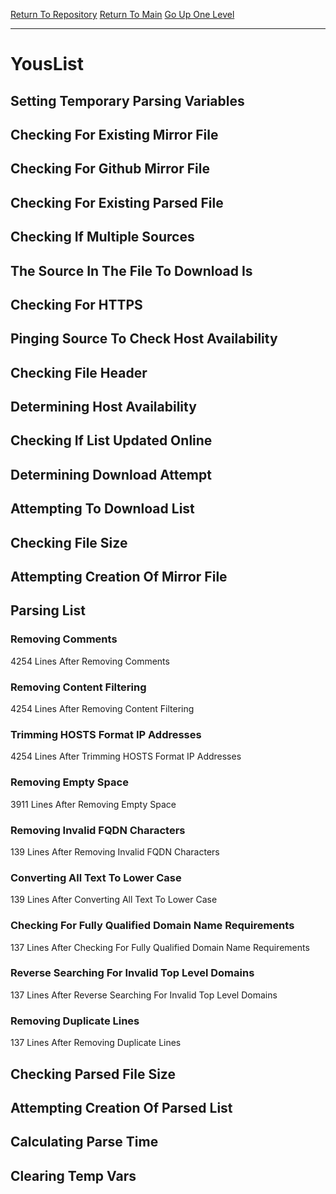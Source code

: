 [Return To Repository](https://github.com/deathbybandaid/piholeparser/)
[Return To Main](https://github.com/deathbybandaid/piholeparser/blob/master/RecentRunLogs/Mainlog.md)
[Go Up One Level](https://github.com/deathbybandaid/piholeparser/blob/master/RecentRunLogs/TopLevelScripts/30-Processing-External-Blacklists.md)
____________________________________
# YousList
## Setting Temporary Parsing Variables
## Checking For Existing Mirror File
## Checking For Github Mirror File
## Checking For Existing Parsed File
## Checking If Multiple Sources
## The Source In The File To Download Is
## Checking For HTTPS
## Pinging Source To Check Host Availability
## Checking File Header
## Determining Host Availability
## Checking If List Updated Online
## Determining Download Attempt
## Attempting To Download List
## Checking File Size
## Attempting Creation Of Mirror File
## Parsing List
### Removing Comments
4254 Lines After Removing Comments
### Removing Content Filtering
4254 Lines After Removing Content Filtering
### Trimming HOSTS Format IP Addresses
4254 Lines After Trimming HOSTS Format IP Addresses
### Removing Empty Space
3911 Lines After Removing Empty Space
### Removing Invalid FQDN Characters
139 Lines After Removing Invalid FQDN Characters
### Converting All Text To Lower Case
139 Lines After Converting All Text To Lower Case
### Checking For Fully Qualified Domain Name Requirements
137 Lines After Checking For Fully Qualified Domain Name Requirements
### Reverse Searching For Invalid Top Level Domains
137 Lines After Reverse Searching For Invalid Top Level Domains
### Removing Duplicate Lines
137 Lines After Removing Duplicate Lines
## Checking Parsed File Size
## Attempting Creation Of Parsed List
## Calculating Parse Time
## Clearing Temp Vars
